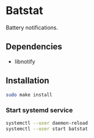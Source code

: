 # Batstat

Battery notifications.

## Dependencies

- libnotify

## Installation

```bash
sudo make install
```

### Start systemd service

```bash
systemctl --user daemon-reload
systemctl --user start batstat
```
